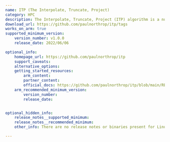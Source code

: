 ```yaml
---
name: ITP (The Interpolate, Truncate, Project)
category: HPC
description: The Interpolate, Truncate, Project (ITP) algorithm is a numerical method used for solving root-finding problems.
download_url: https://github.com/paulnorthrop/itp/tags
works_on_arm: true
supported_minimum_version:
    version_number: v1.0.0
    release_date: 2022/06/06

optional_info:
    homepage_url: https://github.com/paulnorthrop/itp
    support_caveats: 
    alternative_options: 
    getting_started_resources:
        arm_content: 
        partner_content: 
        official_docs: https://github.com/paulnorthrop/itp/blob/main/README.md
    arm_recommended_minimum_version:
        version_number: 
        release_date:


optional_hidden_info:
    release_notes__supported_minimum: 
    release_notes__recommended_minimum:
    other_info: There are no release notes or binaries present for Linux/ARM64. ITP version 1.0.0 is installed and tested on the Neoverse N1, using steps mentioned in the [README.md](https://github.com/paulnorthrop/itp/blob/v1.0.0/README.md).

---
```

